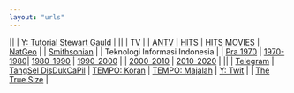 ```yaml
---
layout: "urls"
---
```


||
| [Y: Tutorial Stewart Gauld](https://www.youtube.com/channel/UCy8r-oIbZj5T5d37EQO_5Cg/videos) |
||
| TV |
| [ANTV](https://visionplus.okezone.com/play/12-antv) | [HITS](https://www.hitstv.com/schedule.php) | [HITS MOVIES](https://movies.hitstv.com/schedule.html) | [NatGeo](http://www.natgeotv.com/asia/) |
| [Smithsonian](https://www.smithsonianchannel.asia/) |
| Teknologi Informasi Indonesia |
| [Pra 1970](https://rahmatm.samik-ibrahim.vlsm.org/2020/10/teknolog-informasi-indonesia-sebelum.html) | [1970-1980](https://rahmatm.samik-ibrahim.vlsm.org/2020/10/teknolog-informasi-indonesia-1970-1980.html)| [1980-1990](https://rahmatm.samik-ibrahim.vlsm.org/2020/10/teknolog-informasi-indonesia-1980-1990.html) | [1990-2000](https://rahmatm.samik-ibrahim.vlsm.org/2020/10/teknolog-informasi-indonesia-1990-2000.html) |
| [2000-2010](https://rahmatm.samik-ibrahim.vlsm.org/2020/10/teknologi-informasi-indonesia-2000-2010.html) | [2010-2020](https://rahmatm.samik-ibrahim.vlsm.org/2020/10/teknologi-informasi-indonesia-2010-2020.html) |
||
| [Telegram](https://web.telegram.org/) | [TangSel DisDukCaPil](https://disdukcapil.tangerangselatankota.go.id/) | [TEMPO: Koran](https://koran.tempo.co/) | [TEMPO: Majalah](https://majalah.tempo.co/)
| [Y: Twit](https://www.youtube.com/c/twit) |
| [The True Size](https://thetruesize.com/) |
